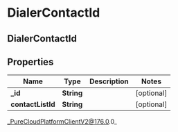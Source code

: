 # DialerContactId

## DialerContactId

## Properties

|Name | Type | Description | Notes|
|------------ | ------------- | ------------- | -------------|
| **_id** | **String** |  | [optional] |
| **contactListId** | **String** |  | [optional] |



_PureCloudPlatformClientV2@176.0.0_
